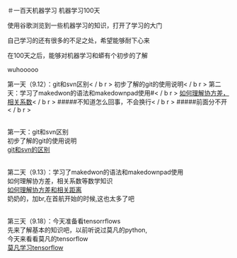 ＃一百天机器学习
机器学习100天

使用谷歌浏览到一些机器学习的知识，打开了学习的大门

自己学习的还有很多的不足之处，希望能够耐下心来

在100天之后，能够对机器学习和蟒有个初步的了解

wuhooooo

第一天（9.12）：git和svn区别< / b r >
初步了解的git的使用说明< / b r >
第二天：学习了makedwon的语法和makedownpad使用#< / b r >
[如何理解协方差，相关系数](https://www.matongxue.com/madocs/568.html)< / b r >
#####不知道怎么回事，不会换行< / b r >
#####前面分不开< / b r >

<br>第一天：git和svn区别
<br>初步了解的git的使用说明
<br>[git和svn的区别](https://blog.csdn.net/ksp416/article/details/54407803)
 


<br>第二天（9.13）：学习了makedwon的语法和makedownpad使用
<br>如何理解协方差，相关系数等数学知识
<br>[如何理解协方差和相关距离](https://www.matongxue.com/madocs/568.html)
<br>奶奶的，加br,在首航开始的时候,这也太多了吧

<br>第三天（9.18）：今天准备看tensorrflows
<br>先来了解基本的知识吧，以前听说过莫凡的python,
<br>今天来看看莫凡的tensorflow 
<br>[莫凡学习tensorflow](https://www.matongxue.com/madocs/568.html)

